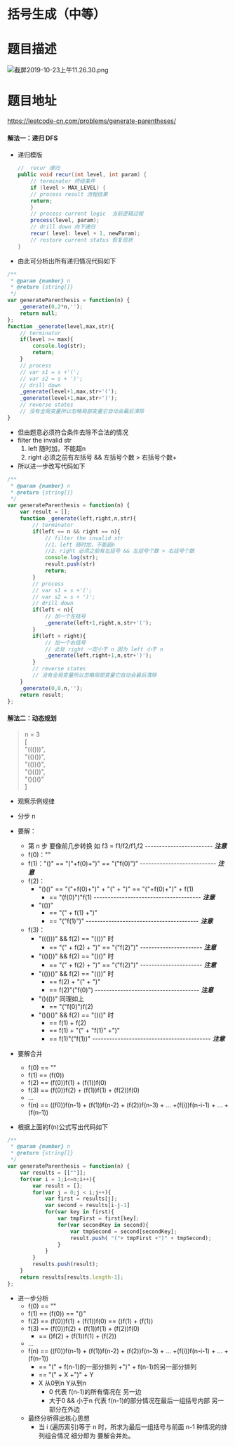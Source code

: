 # 括号生成（中等）
# 题目描述
![截屏2019-10-23上午11.26.30.png](https://pic.leetcode-cn.com/2e1003273b9127a4c7320a4ef7fd308b2ea99849c4392de8e43041e4334eec6c-%E6%88%AA%E5%B1%8F2019-10-23%E4%B8%8A%E5%8D%8811.26.30.png)
# 题目地址
<https://leetcode-cn.com/problems/generate-parentheses/>
#### 解法一：递归 DFS
+ 递归模版
    ```java
    //  recur 递归
    public void recur(int level, int param) { 
        // terminator 终结条件
        if (level > MAX_LEVEL) { 
        // process result 流程结果
        return; 
        } 
        // process current logic  当前逻辑过程
        process(level, param); 
        // drill down 向下递归
        recur( level: level + 1, newParam); 
        // restore current status 恢复现状
    }
    ```  
+ 由此可分析出所有递归情况代码如下
```javascript
/**
 * @param {number} n
 * @return {string[]}
 */
var generateParenthesis = function(n) {
    _generate(0,2*n,'');
    return null;
};
function _generate(level,max,str){
    // terminator
    if(level >= max){
        console.log(str);
        return;
    }
    // process
    // var s1 = s +'(';
    // var s2 = s + ')';
    // drill down
    _generate(level+1,max,str+'(');
    _generate(level+1,max,str+')');
    // reverse states
    // 没有全局变量所以忽略局部变量它自动会最后清除
}
```
+ 但由题意必须符合条件去除不合法的情况
+ filter the invalid str
  1. left 随时加，不能超n
  2. right 必须之前有左括号 && 左括号个数 > 右括号个数+ 
+ 所以进一步改写代码如下
```javascript
/**
 * @param {number} n
 * @return {string[]}
 */
var generateParenthesis = function(n) {
    var result = [];
    function _generate(left,right,n,str){
        // terminator
        if(left == n && right == n){
            // filter the invalid str
            //1、left 随时加，不能超n
            //2、right 必须之前有左括号 && 左括号个数 > 右括号个数
            console.log(str);
            result.push(str)
            return;
        }
        // process
        // var s1 = s +'(';
        // var s2 = s + ')';
        // drill down
        if(left < n){
            // 加一个左括号
            _generate(left+1,right,n,str+'(');
        }
        if(left > right){
            // 加一个右括号
            // 此处 right 一定小于 n 因为 left 小于 n
            _generate(left,right+1,n,str+')');
        }
        // reverse states
        // 没有全局变量所以忽略局部变量它自动会最后清除
    }
    _generate(0,0,n,'');
    return result;
};
``` 
#### 解法二：动态规划
> n = 3  
> [  
    "((()))",  
    "(()())",  
    "(())()",  
    "()(())",  
    "()()()"  
]
+ 观察示例规律
+ 分步 n
+ 要解：
  + 第 n 步 要像前几步转换 如 f3 = f1/f2/f1,f2 ------------------------ ***注意***
   + f(0)：""
   + f(1)："()" == "("+f(0)+")" == "("f(0)")" --------------------------- ***注意***
   + f(2)：
     + "()()" == "("+f(0)+")" + "(" + ")" == "("+f(0)+")" + f(1)
       + == "(f(0)")"f(1) -------------------------------------- ***注意***
     + "(())"
       + == "(" + f(1) +")"
       + == "("f(1)")" ---------------------------------------- ***注意***
   + f(3)：
      + "((()))" && f(2) == "(())" 时 
        + == "(" + f(2) + ")" == "("f(2)")" ---------------------- ***注意***
      + "(()())" && f(2) == "()()" 时
        + == "(" + f(2) + ")" == "("f(2)")" ---------------------- ***注意***
      + "(())()" && f(2) == "(())" 时
        + == f(2) + "(" + ")"
        + == f(2)"("f(0)") ------------------------------------- ***注意***
      + "()(())" 同理如上
        + == "("f(0)")f(2)
      + "()()()" && f(2) == "()()" 时
        + == f(1) + f(2)
        + == f(1) + "(" + "f(1)" +")"
        + == f(1)"("f(1))" ------------------------------------------ ***注意***
+ 要解合并
  + f(0) == ""
  + f(1) == (f(0))
  + f(2) == (f(0))f(1)   + (f(1))f(0)
  + f(3) == (f(0))f(2)   + (f(1))f(1)   + (f(2))f(0)
  + ...
  + f(n) == ((f0))f(n-1) + (f(1))f(n-2) + (f(2))f(n-3) + ... +(f(i))f(n-i-1) + ... + (f(n-1))

+ 根据上面的f(n)公式写出代码如下
```javascript
/**
 * @param {number} n
 * @return {string[]}
 */
var generateParenthesis = function(n) {
    var results = [[""]];
    for(var i = 1;i<=n;i++){
        var result = [];
        for(var j = 0;j < i;j++){
            var first = results[j];
            var second = results[i-j-1]
            for(var key in first){
                var tmpFirst = first[key];
                for(var secondKey in second){
                    var tmpSecond = second[secondKey];
                    result.push( "("+ tmpFirst +")" + tmpSecond);
                }
            }
        }
        results.push(result);
    }
    return results[results.length-1];
};
```
+ 进一步分析
  + f(0) == ""  
  + f(1) == (f(0)) == "()"  
  + f(2) == (f(0))f(1)   + (f(1))f(0) == ()f(1) + (f(1)) 
  + f(3) == (f(0))f(2)   + (f(1))f(1)   + (f(2))f(0) 
    + == ()f(2) + (f(1))f(1) + (f(2))
  + ...  
  + f(n) == ((f0))f(n-1) + (f(1))f(n-2) + (f(2))f(n-3) + ... +(f(i))f(n-i-1) + ... + (f(n-1))
    + ==  "(" + f(n-1)的一部分排列 +")" + f(n-1)的另一部分排列
    + ==  "(" + X +")" + Y
    + X 从0到n Y从到n 
      + 0 代表 f(n-1)的所有情况在 另一边
      + 大于0 && 小于n 代表 f(n-1)的部分情况在最后一组括号内部 另一部分在外边
  + 最终分析得出核心思想
    + 当 i (遍历索引)等于 n 时，所求为最后一组括号与前面 n-1 种情况的排列组合情况 细分即为 要解合并处。
